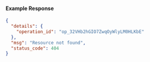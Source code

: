 <!-- Code generated for API Clients. DO NOT EDIT. -->

#### Example Response

```json
{
  "details": {
    "operation_id": "op_32VHb2hGIO7ZwqOyWlyLM0HLKbE"
  },
  "msg": "Resource not found",
  "status_code": 404
}
```

